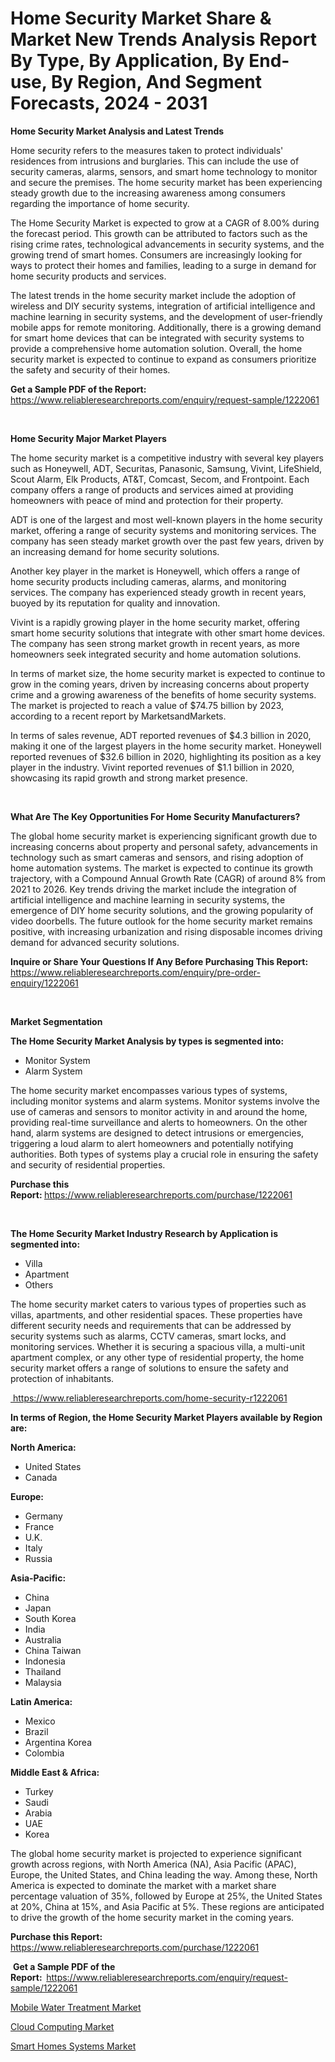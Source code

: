 <p><h1>Home Security Market Share & Market New Trends Analysis Report By Type, By Application, By End-use, By Region, And Segment Forecasts, 2024 - 2031</h1></p><p><strong>Home Security Market Analysis and Latest Trends</strong></p>
<p><p>Home security refers to the measures taken to protect individuals' residences from intrusions and burglaries. This can include the use of security cameras, alarms, sensors, and smart home technology to monitor and secure the premises. The home security market has been experiencing steady growth due to the increasing awareness among consumers regarding the importance of home security.</p><p>The Home Security Market is expected to grow at a CAGR of 8.00% during the forecast period. This growth can be attributed to factors such as the rising crime rates, technological advancements in security systems, and the growing trend of smart homes. Consumers are increasingly looking for ways to protect their homes and families, leading to a surge in demand for home security products and services.</p><p>The latest trends in the home security market include the adoption of wireless and DIY security systems, integration of artificial intelligence and machine learning in security systems, and the development of user-friendly mobile apps for remote monitoring. Additionally, there is a growing demand for smart home devices that can be integrated with security systems to provide a comprehensive home automation solution. Overall, the home security market is expected to continue to expand as consumers prioritize the safety and security of their homes.</p></p>
<p><strong>Get a Sample PDF of the Report:&nbsp;</strong> <a href="https://www.reliableresearchreports.com/enquiry/request-sample/1222061">https://www.reliableresearchreports.com/enquiry/request-sample/1222061</a></p>
<p>&nbsp;</p>
<p><strong>Home Security Major Market Players</strong></p>
<p><p>The home security market is a competitive industry with several key players such as Honeywell, ADT, Securitas, Panasonic, Samsung, Vivint, LifeShield, Scout Alarm, Elk Products, AT&T, Comcast, Secom, and Frontpoint. Each company offers a range of products and services aimed at providing homeowners with peace of mind and protection for their property.</p><p>ADT is one of the largest and most well-known players in the home security market, offering a range of security systems and monitoring services. The company has seen steady market growth over the past few years, driven by an increasing demand for home security solutions.</p><p>Another key player in the market is Honeywell, which offers a range of home security products including cameras, alarms, and monitoring services. The company has experienced steady growth in recent years, buoyed by its reputation for quality and innovation.</p><p>Vivint is a rapidly growing player in the home security market, offering smart home security solutions that integrate with other smart home devices. The company has seen strong market growth in recent years, as more homeowners seek integrated security and home automation solutions.</p><p>In terms of market size, the home security market is expected to continue to grow in the coming years, driven by increasing concerns about property crime and a growing awareness of the benefits of home security systems. The market is projected to reach a value of $74.75 billion by 2023, according to a recent report by MarketsandMarkets.</p><p>In terms of sales revenue, ADT reported revenues of $4.3 billion in 2020, making it one of the largest players in the home security market. Honeywell reported revenues of $32.6 billion in 2020, highlighting its position as a key player in the industry. Vivint reported revenues of $1.1 billion in 2020, showcasing its rapid growth and strong market presence.</p></p>
<p>&nbsp;</p>
<p><strong>What Are The Key Opportunities For Home Security Manufacturers?</strong></p>
<p><p>The global home security market is experiencing significant growth due to increasing concerns about property and personal safety, advancements in technology such as smart cameras and sensors, and rising adoption of home automation systems. The market is expected to continue its growth trajectory, with a Compound Annual Growth Rate (CAGR) of around 8% from 2021 to 2026. Key trends driving the market include the integration of artificial intelligence and machine learning in security systems, the emergence of DIY home security solutions, and the growing popularity of video doorbells. The future outlook for the home security market remains positive, with increasing urbanization and rising disposable incomes driving demand for advanced security solutions.</p></p>
<p><strong>Inquire or Share Your Questions If Any Before Purchasing This Report:</strong> <a href="https://www.reliableresearchreports.com/enquiry/pre-order-enquiry/1222061">https://www.reliableresearchreports.com/enquiry/pre-order-enquiry/1222061</a></p>
<p>&nbsp;</p>
<p><strong>Market Segmentation</strong></p>
<p><strong>The Home Security Market Analysis by types is segmented into:</strong></p>
<p><ul><li>Monitor System</li><li>Alarm System</li></ul></p>
<p><p>The home security market encompasses various types of systems, including monitor systems and alarm systems. Monitor systems involve the use of cameras and sensors to monitor activity in and around the home, providing real-time surveillance and alerts to homeowners. On the other hand, alarm systems are designed to detect intrusions or emergencies, triggering a loud alarm to alert homeowners and potentially notifying authorities. Both types of systems play a crucial role in ensuring the safety and security of residential properties.</p></p>
<p><strong>Purchase this Report:&nbsp;</strong><a href="https://www.reliableresearchreports.com/purchase/1222061">https://www.reliableresearchreports.com/purchase/1222061</a></p>
<p>&nbsp;</p>
<p><strong>The Home Security Market Industry Research by Application is segmented into:</strong></p>
<p><ul><li>Villa</li><li>Apartment</li><li>Others</li></ul></p>
<p><p>The home security market caters to various types of properties such as villas, apartments, and other residential spaces. These properties have different security needs and requirements that can be addressed by security systems such as alarms, CCTV cameras, smart locks, and monitoring services. Whether it is securing a spacious villa, a multi-unit apartment complex, or any other type of residential property, the home security market offers a range of solutions to ensure the safety and protection of inhabitants.</p></p>
<p><a href="https://www.reliableresearchreports.com/home-security-r1222061">&nbsp;https://www.reliableresearchreports.com/home-security-r1222061</a></p>
<p><strong>In terms of Region, the Home Security Market Players available by Region are:</strong></p>
<p>
    <p> <strong> North America: </strong>
        <ul>
            <li>United States</li>
            <li>Canada</li>
        </ul>
        </p> 
    <p> <strong> Europe: </strong>
        <ul>
            <li>Germany</li>
            <li>France</li>
            <li>U.K.</li>
            <li>Italy</li>
            <li>Russia</li>
        </ul>
        </p> 
    <p> <strong> Asia-Pacific: </strong>
        <ul>
            <li>China</li>
            <li>Japan</li>
            <li>South Korea</li>
            <li>India</li>
            <li>Australia</li>
            <li>China Taiwan</li>
            <li>Indonesia</li>
            <li>Thailand</li>
            <li>Malaysia</li>
        </ul>
        </p> 
    <p> <strong> Latin America: </strong>
        <ul>
            <li>Mexico</li>
            <li>Brazil</li>
            <li>Argentina Korea</li>
            <li>Colombia</li>
        </ul>
        </p> 
    <p> <strong> Middle East & Africa: </strong>
        <ul>
            <li>Turkey</li>
            <li>Saudi</li>
            <li>Arabia</li>
            <li>UAE</li>
            <li>Korea</li>
        </ul>
    </p>
    </p>
<p><p>The global home security market is projected to experience significant growth across regions, with North America (NA), Asia Pacific (APAC), Europe, the United States, and China leading the way. Among these, North America is expected to dominate the market with a market share percentage valuation of 35%, followed by Europe at 25%, the United States at 20%, China at 15%, and Asia Pacific at 5%. These regions are anticipated to drive the growth of the home security market in the coming years.</p></p>
<p><strong>Purchase this Report: </strong><a href="https://www.reliableresearchreports.com/purchase/1222061">https://www.reliableresearchreports.com/purchase/1222061</a></p>
<p>&nbsp;<strong>Get a Sample PDF of the Report:&nbsp;&nbsp;</strong><a href="https://www.reliableresearchreports.com/enquiry/request-sample/1222061">https://www.reliableresearchreports.com/enquiry/request-sample/1222061</a></p>
<p><strong></strong></p>
<p><p><a href="https://github.com/angeliabkratze/Market-Research-Report-List-1/blob/main/mobile-water-treatment-market.md">Mobile Water Treatment Market</a></p><p><a href="https://github.com/brentleyjimmiealvaradoz4l1rea/Market-Research-Report-List-2/blob/main/cloud-computing-market.md">Cloud Computing Market</a></p><p><a href="https://github.com/Angelnienowdseej3e45z3p8c/Market-Research-Report-List-2/blob/main/smart-homes-systems-market.md">Smart Homes Systems Market</a></p></p>